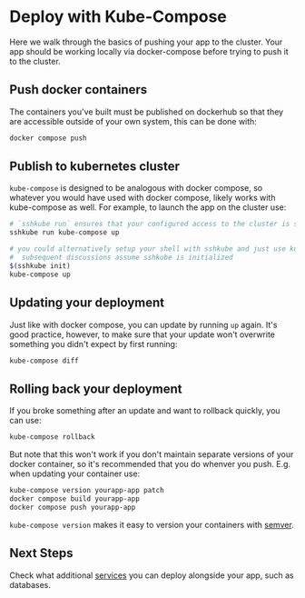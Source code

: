 # Deploy with Kube-Compose

Here we walk through the basics of pushing your app to the cluster. Your app should be working locally via docker-compose before trying to push it to the cluster.

## Push docker containers
The containers you've built must be published on dockerhub so that they are accessible outside of your own system, this can be done with:
```bash
docker compose push
```

## Publish to kubernetes cluster
`kube-compose` is designed to be analogous with docker compose, so whatever you would have used with docker compose, likely works with kube-compose as well. For example, to launch the app on the cluster use:

```bash
# `sshkube run` ensures that your configured access to the cluster is set up
sshkube run kube-compose up

# you could alternatively setup your shell with sshkube and just use kube-compose directly
#  subsequent discussions assume sshkube is initialized
$(sshkube init)
kube-compose up
``` 

## Updating your deployment
Just like with docker compose, you can update by running `up` again. It's good practice, however, to make sure that your update won't overwrite something you didn't expect by first running:
```bash
kube-compose diff
```

## Rolling back your deployment

If you broke something after an update and want to rollback quickly, you can use:
```bash
kube-compose rollback
```

But note that this won't work if you don't maintain separate versions of your docker container, so it's recommended that you do whenver you push. E.g. when updating your container use:
```bash
kube-compose version yourapp-app patch
docker compose build yourapp-app
docker compose push yourapp-app
```

`kube-compose version` makes it easy to version your containers with [semver](https://semver.org/).

## Next Steps

Check what additional [services](../60-services/index.md) you can deploy alongside your app, such as databases.

